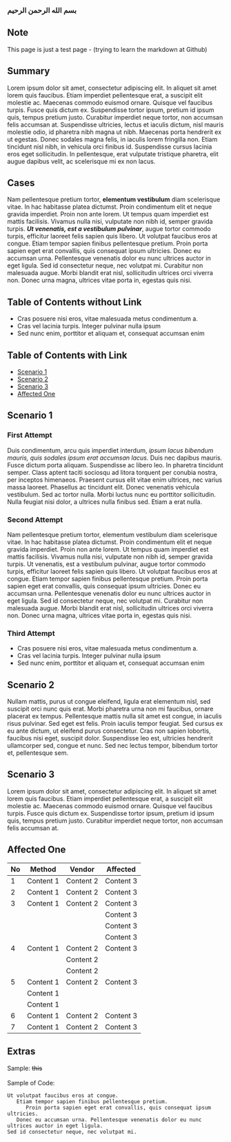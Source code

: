 ### بسم الله الرحمن الرحيم <br/>

## Note
This page is just a test page - (trying to learn the markdown at Github) <br/>

## Summary
Lorem ipsum dolor sit amet, consectetur adipiscing elit. In aliquet sit amet lorem quis faucibus. Etiam imperdiet pellentesque erat, a suscipit elit molestie ac. Maecenas commodo euismod ornare. Quisque vel faucibus turpis. Fusce quis dictum ex. Suspendisse tortor ipsum, pretium id ipsum quis, tempus pretium justo. Curabitur imperdiet neque tortor, non accumsan felis accumsan at. Suspendisse ultricies, lectus et iaculis dictum, nisl mauris molestie odio, id pharetra nibh magna ut nibh. Maecenas porta hendrerit ex ut egestas. Donec sodales magna felis, in iaculis lorem fringilla non. Etiam tincidunt nisl nibh, in vehicula orci finibus id. Suspendisse cursus lacinia eros eget sollicitudin. In pellentesque, erat vulputate tristique pharetra, elit augue dapibus velit, ac scelerisque mi ex non lacus. <br/>

## Cases
Nam pellentesque pretium tortor, **elementum vestibulum** diam scelerisque vitae. In hac habitasse platea dictumst. Proin condimentum elit et neque gravida imperdiet. Proin non ante lorem. Ut tempus quam imperdiet est mattis facilisis. Vivamus nulla nisi, vulputate non nibh id, semper gravida turpis. **_Ut venenatis, est a vestibulum pulvinar_**, augue tortor commodo turpis, efficitur laoreet felis sapien quis libero. Ut volutpat faucibus eros at congue. Etiam tempor sapien finibus pellentesque pretium. Proin porta sapien eget erat convallis, quis consequat ipsum ultricies. Donec eu accumsan urna. Pellentesque venenatis dolor eu nunc ultrices auctor in eget ligula. Sed id consectetur neque, nec volutpat mi. Curabitur non malesuada augue. Morbi blandit erat nisl, sollicitudin ultrices orci viverra non. Donec urna magna, ultrices vitae porta in, egestas quis nisi.  <br/>

## Table of Contents without Link
* Cras posuere nisi eros, vitae malesuada metus condimentum a.
* Cras vel lacinia turpis. Integer pulvinar nulla ipsum
* Sed nunc enim, porttitor et aliquam et, consequat accumsan enim

## Table of Contents with Link
* <a href="https://github.com/yokoacc/test-repo#scenario-1"> Scenario 1</a>
* <a href="https://github.com/yokoacc/test-repo#scenario-2"> Scenario 2</a>
* <a href="https://github.com/yokoacc/test-repo#scenario-3"> Scenario 3</a>
* <a href="https://github.com/yokoacc/test-repo#affected-one"> Affected One</a>

## Scenario 1
### First Attempt
Duis condimentum, arcu quis imperdiet interdum, _ipsum lacus bibendum mauris, quis sodales ipsum erat accumsan lacus._ Duis nec dapibus mauris. Fusce dictum porta aliquam. Suspendisse ac libero leo. In pharetra tincidunt semper. Class aptent taciti sociosqu ad litora torquent per conubia nostra, per inceptos himenaeos. Praesent cursus elit vitae enim ultrices, nec varius massa laoreet. Phasellus ac tincidunt elit. Donec venenatis vehicula vestibulum. Sed ac tortor nulla. Morbi luctus nunc eu porttitor sollicitudin. Nulla feugiat nisi dolor, a ultrices nulla finibus sed. Etiam a erat nulla.   <br/>

### Second Attempt
Nam pellentesque pretium tortor, elementum vestibulum diam scelerisque vitae. In hac habitasse platea dictumst. Proin condimentum elit et neque gravida imperdiet. Proin non ante lorem. Ut tempus quam imperdiet est mattis facilisis. Vivamus nulla nisi, vulputate non nibh id, semper gravida turpis. Ut venenatis, est a vestibulum pulvinar, augue tortor commodo turpis, efficitur laoreet felis sapien quis libero. Ut volutpat faucibus eros at congue. Etiam tempor sapien finibus pellentesque pretium. Proin porta sapien eget erat convallis, quis consequat ipsum ultricies. Donec eu accumsan urna. Pellentesque venenatis dolor eu nunc ultrices auctor in eget ligula. Sed id consectetur neque, nec volutpat mi. Curabitur non malesuada augue. Morbi blandit erat nisl, sollicitudin ultrices orci viverra non. Donec urna magna, ultrices vitae porta in, egestas quis nisi.  <br/>

### Third Attempt
* Cras posuere nisi eros, vitae malesuada metus condimentum a.
* Cras vel lacinia turpis. Integer pulvinar nulla ipsum
* Sed nunc enim, porttitor et aliquam et, consequat accumsan enim

## Scenario 2
Nullam mattis, purus ut congue eleifend, ligula erat elementum nisl, sed suscipit orci nunc quis erat. Morbi pharetra urna non mi faucibus, ornare placerat ex tempus. Pellentesque mattis nulla sit amet est congue, in iaculis risus pulvinar. Sed eget est felis. Proin iaculis tempor feugiat. Sed cursus ex eu ante dictum, ut eleifend purus consectetur. Cras non sapien lobortis, faucibus nisi eget, suscipit dolor. Suspendisse leo est, ultricies hendrerit ullamcorper sed, congue et nunc. Sed nec lectus tempor, bibendum tortor et, pellentesque sem.  <br/>

## Scenario 3
Lorem ipsum dolor sit amet, consectetur adipiscing elit. In aliquet sit amet lorem quis faucibus. Etiam imperdiet pellentesque erat, a suscipit elit molestie ac. Maecenas commodo euismod ornare. Quisque vel faucibus turpis. Fusce quis dictum ex. Suspendisse tortor ipsum, pretium id ipsum quis, tempus pretium justo. Curabitur imperdiet neque tortor, non accumsan felis accumsan at.  <br/>

## Affected One
No | Method | Vendor | Affected
-- | ------ | ------ | --------
1 | Content 1 | Content 2 | Content 3
2 | Content 1 | Content 2 | Content 3
3 | Content 1 | Content 2 | Content 3
  |  |  |  |Content 3
  |  |  |  |Content 3
  |  |  |  |Content 3
4 | Content 1 | Content 2 | Content 3
  |  |  | Content 2 | 
  |  |  | Content 2 | 
5 | Content 1 | Content 2 | Content 3
  |  | Content 1 |  | 
  |  | Content 1 |  | 
6 | Content 1 | Content 2 | Content 3
7 | Content 1 | Content 2 | Content 3

## Extras
Sample: ~~this~~ <br/><br/>
Sample of Code: <br/>
```
Ut volutpat faucibus eros at congue. 
   Etiam tempor sapien finibus pellentesque pretium. 
      Proin porta sapien eget erat convallis, quis consequat ipsum ultricies.
   Donec eu accumsan urna. Pellentesque venenatis dolor eu nunc ultrices auctor in eget ligula. 
Sed id consectetur neque, nec volutpat mi.
```
